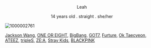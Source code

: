   <p align="center">Leah</p>
<p align="center">14 years old . straight . she/her</p>

 
 ![1000002761](https://github.com/user-attachments/assets/d4d5d922-3d73-4e64-bff4-b9d6d624a8ab)




[Jackson Wang](https://open.spotify.com/artist/1kfWoWgCugPkyxQP8lkRlY?si=I4GQvQhGSM6PzDUELKLh1w), [ONE OR EIGHT](https://open.spotify.com/artist/5bIttAFRf7URUmuuI9w7XA?si=y09ihDzyQC-ISw3QbvmZBg), [BigBang](https://open.spotify.com/artist/4Kxlr1PRlDKEB0ekOCyHgX?si=ZT2XDhexTlWDDjv_s08wiA), [GOT7](https://open.spotify.com/artist/6nfDaffa50mKtEOwR8g4df?si=KVXBtqrcSoSadTTkJy0p7Q), [Furture](https://open.spotify.com/artist/1RyvyyTE3xzB2ZywiAwp0i?si=_zNHd9EdQtKWv82D9C1iMQ), [Ok Taecyeon](https://open.spotify.com/artist/3bk5TbtyJDRrJ8lMQIzSPh?si=hQVjVqwASoqdaZyL8zdiGg), [ATEEZ](https://open.spotify.com/artist/68KmkJeZGfwe1OUaivBa2L?si=lYZkK0eaSmOHIJztQ36LOA), [tripleS](https://open.spotify.com/artist/5Z71xE9prhpHrqL5thVMyK?si=76bneEksT62ec0y7hTFnzA),
[ZE:A](https://open.spotify.com/artist/6lGfLCig2b5mvDTtsPSrb0?si=r9eTVzHGR2-J_syKL33N2w),
[Stray Kids](https://open.spotify.com/artist/2dIgFjalVxs4ThymZ67YCE?si=NoStWtAgTL2Wv5mclt9qXA),
[BLACKPINK](https://open.spotify.com/artist/41MozSoPIsD1dJM0CLPjZF?si=4_d35JHJRGCvblFKBSIIUQ)
